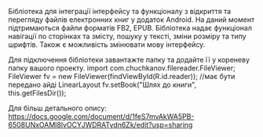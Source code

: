 Бібліотека для інтеграції інтерфейсу та функціоналу з відкриття та перегляду файлів електронних книг у додаток Android.
На даний момент підтримаються файли форматів FB2, EPUB.
Бібліотека надає функціонал навігації по сторінках та змісту, пошуку у тексті, зміни розміру та типу шрифтів. Також є можливість змінювати мову інтерфейсу.

Для підключення бібліотеки завантажте папку та додайте її у кореневу папку вашого проекту. 
import com.chuchkanov.filereader.FileViewer; 
FileViewer fv = new FileViewer(findViewById(R.id.reader)); //має бути передано айді LinearLayout
fv.setBook("Шлях до книги", this.getFilesDir());

Для більш детального опису: https://docs.google.com/document/d/1feS7mvAkWA5PB-6508UNxOAMl8lvOCYJWDRATydn6Zk/edit?usp=sharing

